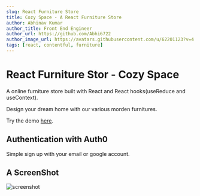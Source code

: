 ```yaml
---
slug: React Furniture Store
title: Cozy Space - A React Furniture Store
author: Abhinav Kumar
author_title: Front End Engineer
author_url: https://github.com/Abhi6722
author_image_url: https://avatars.githubusercontent.com/u/62201123?v=4
tags: [react, contentful, furniture]
---
```


# React Furniture Stor - Cozy Space

A online furniture store built with React and React hooks(useReduce and useContext).

<!--truncate-->

Design your dream home with our various morden furnitures.

Try the demo [here](https://www.cozyspace.co).

## Authentication with Auth0

Simple sign up with your email or google account.

## A ScreenShot

![screenshot](/files/furniture-store.png)

